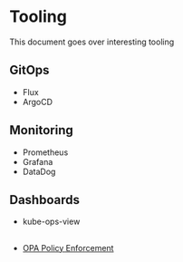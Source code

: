 # Tooling

This document goes over interesting tooling

## GitOps

- Flux
- ArgoCD

## Monitoring

- Prometheus
- Grafana
- DataDog

## Dashboards

- kube-ops-view


## 

- [OPA Policy Enforcement](https://www.openpolicyagent.org/docs/v0.12.2/kubernetes-admission-control/)